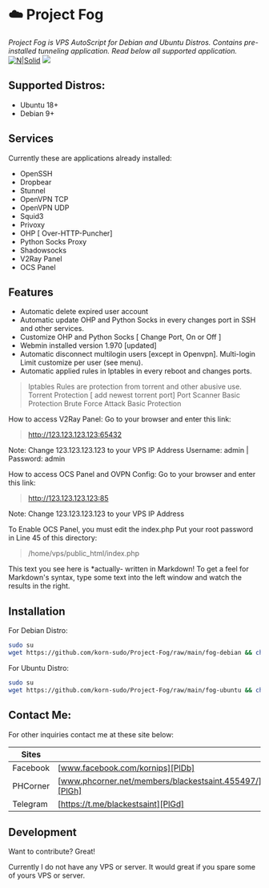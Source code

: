# ☁️ Project Fog 

_Project Fog is VPS AutoScript for Debian and Ubuntu Distros.
Contains pre-installed tunneling application. Read below all supported application._
[![N|Solid](https://cldup.com/dTxpPi9lDf.thumb.png)](https://nodesource.com/products/nsolid) 
![](https://komarev.com/ghpvc/?username=korn-sudo&color=green)

## Supported Distros:

- Ubuntu 18+
- Debian 9+

## Services

Currently these are applications already installed:

- OpenSSH
- Dropbear
- Stunnel
- OpenVPN TCP
- OpenVPN UDP
- Squid3
- Privoxy
- OHP [ Over-HTTP-Puncher]
- Python Socks Proxy
- Shadowsocks
- V2Ray Panel
- OCS Panel


## Features

- Automatic delete expired user account
- Automatic update OHP and Python Socks in every changes port in SSH and other services.
- Customize OHP and Python Socks [ Change Port, On or Off ]
- Webmin installed version 1.970 [updated]
- Automatic disconnect multilogin users [except in Openvpn].
              Multi-login Limit customize per user (see menu).
- Automatic applied rules in Iptables in every reboot and changes ports.


>Iptables Rules are protection from torrent and other abusive use.
>Torrent Protection [ add newest torrent port]
>Port Scanner Basic Protection
>Brute Force Attack Basic Protection

How to access V2Ray Panel:
Go to your browser and enter this link: 
>http://123.123.123.123:65432

Note: Change 123.123.123.123 to your VPS IP Address
Username: admin | Password: admin

How to access OCS Panel and OVPN Config:
Go to your browser and enter this link: 
>http://123.123.123.123:85

Note: Change 123.123.123.123 to your VPS IP Address

To Enable OCS Panel, you must edit the index.php 
Put your root password in Line 45 of this directory:
>/home/vps/public_html/index.php





This text you see here is *actually- written in Markdown! To get a feel
for Markdown's syntax, type some text into the left window and
watch the results in the right.



## Installation


For Debian Distro:

```sh
sudo su
wget https://github.com/korn-sudo/Project-Fog/raw/main/fog-debian && chmod +x ./fog-debian && ./fog-debian
```
For Ubuntu Distro:
```sh
sudo su
wget https://github.com/korn-sudo/Project-Fog/raw/main/fog-ubuntu && chmod +x ./fog-ubuntu && ./fog-ubuntu
```

## Contact Me:

For other inquiries contact me at these site below:

| Sites | |
| ------ | ------ |
| Facebook | [www.facebook.com/kornips][PlDb] |
| PHCorner | [www.phcorner.net/members/blackestsaint.455497/][PlGh] |
| Telegram | [https://t.me/blackestsaint][PlGd] |


## Development

Want to contribute? Great!

Currently I do not have any VPS or server. It would great if you spare some of yours VPS or server.


   [git-repo-url]: <https://github.com/joemccann/dillinger.git>
   [john gruber]: <http://daringfireball.net>
   [df1]: <http://daringfireball.net/projects/markdown/>
   [markdown-it]: <https://github.com/markdown-it/markdown-it>
   [Ace Editor]: <http://ace.ajax.org>
   [node.js]: <http://nodejs.org>
   [Twitter Bootstrap]: <http://twitter.github.com/bootstrap/>
   [jQuery]: <http://jquery.com>
   [@tjholowaychuk]: <http://twitter.com/tjholowaychuk>
   [express]: <http://expressjs.com>
   [AngularJS]: <http://angularjs.org>
   [Gulp]: <http://gulpjs.com>

   [PlDb]: <https://github.com/joemccann/dillinger/tree/master/plugins/dropbox/README.md>
   [PlGh]: <https://github.com/joemccann/dillinger/tree/master/plugins/github/README.md>
   [PlGd]: <https://github.com/joemccann/dillinger/tree/master/plugins/googledrive/README.md>
   [PlOd]: <https://github.com/joemccann/dillinger/tree/master/plugins/onedrive/README.md>
   [PlMe]: <https://github.com/joemccann/dillinger/tree/master/plugins/medium/README.md>
   [PlGa]: <https://github.com/RahulHP/dillinger/blob/master/plugins/googleanalytics/README.md>
